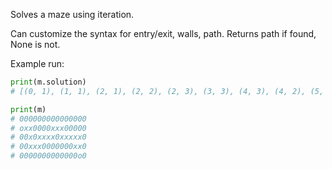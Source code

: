 Solves a maze using iteration.

Can customize the syntax for entry/exit, walls, path. Returns path if found, None is not.

Example run:
```python
print(m.solution)
# [(0, 1), (1, 1), (2, 1), (2, 2), (2, 3), (3, 3), (4, 3), (4, 2), (5, 2), (6, 2), (7, 2), (7, 1), (8, 1), (9, 1), (9, 2), (10, 2), (11, 2), (12, 2), (12, 3), (13, 3), (13, 4)]

print(m)
# 000000000000000
# oxx0000xxx00000
# 00x0xxxx0xxxxx0
# 00xxx0000000xx0
# 0000000000000o0
```